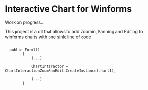 # Interactive Chart for Winforms
Work on progress...

This project is a dll that allows to add Zoomin, Panning and Editing to winforms charts with one sinle line of code

 <pre>
<code>
  public Form1()
        {
            (...)
            
            ChartInteractor = ChartInteractionZoomPanEdit.CreateInstance(chart1);

            (...)
        }
       
</code>
 </pre>
